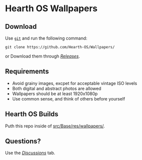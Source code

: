 # Hearth OS Wallpapers

## Download
Use [`git`](https://git-scm.com/) and run the following command:
```
git clone https://github.com/Hearth-OS/Wallpapers/
```
or
Download them through [*Releases*](https://github.com/Hearth-OS/Wallpapers/releases).

## Requirements
* Avoid grainy images, excpet for acceptable vintage ISO levels
* Both digital and abstract photos are allowed
* Wallpapers should be at least 1920x1080p
* Use common sense, and think of others before yourself

## Hearth OS Builds
Puth this repo inside of [src/Base/res/wallpapers/](https://github.com/Hearth-OS/src/tree/master/Base/res/wallpapers).

## Questions?
Use the [*Discussions*](https://github.com/Hearth-OS/Wallpapers/discussions) tab.
